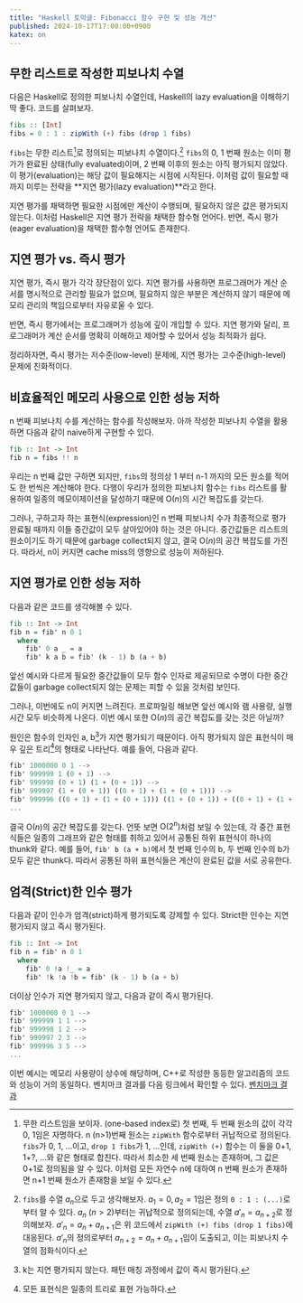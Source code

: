 ```yaml
---
title: "Haskell 토막글: Fibonacci 함수 구현 및 성능 개선"
published: 2024-10-17T17:00:00+0900
katex: on
---
```


## 무한 리스트로 작성한 피보나치 수열

다음은 Haskell로 정의한 피보나치 수열인데, Haskell의 lazy evaluation을 이해하기
딱 좋다. 코드를 살펴보자.

```haskell
fibs :: [Int]
fibs = 0 : 1 : zipWith (+) fibs (drop 1 fibs)
```

`fibs`는 무한 리스트[^1]로 정의되는 피보나치 수열이다.[^2] `fibs`의 0, 1 번째
원소는 이미 평가가 완료된 상태(fully evaluated)이며, 2 번째 이후의 원소는 아직
평가되지 않았다. 이 평가(evaluation)는 해당 값이 필요해지는 시점에 시작된다.
이처럼 값이 필요할 때까지 미루는 전략을 **지연 평가(lazy evaluation)**라고
한다.

지연 평가를 채택하면 필요한 시점에만 계산이 수행되며, 필요하지 않은 값은
평가되지 않는다. 이처럼 Haskell은 지연 평가 전략을 채택한 함수형 언어다. 반면,
즉시 평가(eager evaluation)을 채택한 함수형 언어도 존재한다.

[^1]:
    무한 리스트임을 보이자. (one-based index로) 첫 번째, 두 번째 원소의 값이
    각각 0, 1임은 자명하다. n (n>1)번째 원소는 `zipWith` 함수로부터 귀납적으로
    정의된다. `fibs`가 0, 1, ...이고, `drop 1 fibs`가 1, ...인데, `zipWith (+)`
    함수는 이 둘을 0+1, 1+?, ...와 같은 형태로 합친다. 따라서 최소한 세 번째
    원소는 존재하며, 그 값은 0+1로 정의됨을 알 수 있다. 이처럼 모든 자연수 n에
    대하여 n 번째 원소가 존재하면 n+1 번째 원소가 존재함을 보일 수 있다.

[^2]:
    `fibs`를 수열 $a_n$으로 두고 생각해보자. $a_1 = 0, a_2 = 1$임은 정의
    `0 : 1 : (...)`로부터 알 수 있다. $a_n\:(n>2)$부터는 귀납적으로 정의되는데,
    수열 $a'_n = a_{n+2}$로 정의해보자. $a'_n = a_n + a_{n+1}$은 위 코드에서
    `zipWith (+) fibs (drop 1 fibs)`에 대응된다. $a'_n$의 정의로부터
    $a_{n+2} = a_n + a_{n+1}$임이 도출되고, 이는 피보나치 수열의 점화식이다.

## 지연 평가 vs. 즉시 평가

지연 평가, 즉시 평가 각각 장단점이 있다. 지연 평가를 사용하면 프로그래머가 계산
순서를 명시적으로 관리할 필요가 없으며, 필요하지 않은 부분은 계산하지 않기
때문에 메모리 관리의 책임으로부터 자유로울 수 있다.

반면, 즉시 평가에서는 프로그래머가 성능에 깊이 개입할 수 있다. 지연 평가와
달리, 프로그래머가 계산 순서를 명확히 이해하고 제어할 수 있어서 성능 최적화가
쉽다.

정리하자면, 즉시 평가는 저수준(low-level) 문제에, 지연 평가는
고수준(high-level) 문제에 친화적이다.

## 비효율적인 메모리 사용으로 인한 성능 저하

n 번째 피보나치 수를 계산하는 함수를 작성해보자. 아까 작성한 피보나치 수열을
활용하면 다음과 같이 naive하게 구현할 수 있다.

```haskell
fib :: Int -> Int
fib n = fibs !! n
```

우리는 n 번째 값만 구하면 되지만, `fibs`의 정의상 1 부터 n-1 까지의 모든 원소를
적어도 한 번씩은 계산해야 한다. 다행이 우리가 정의한 피보나치 함수는 `fibs`
리스트를 활용하여 일종의 메모이제이션을 달성하기 때문에 $\text{O}(n)$의 시간
복잡도를 갖는다.

그러나, 구하고자 하는 표현식(expression)인 n 번째 피보나치 수가 최종적으로 평가
완료될 때까지 이들 중간값이 모두 살아있어야 하는 것은 아니다. 중간값들은
리스트의 원소이기도 하기 때문에 garbage collect되지 않고, 결국 $\text{O}(n)$의
공간 복잡도를 가진다. 따라서, n이 커지면 cache miss의 영향으로 성능이 저하된다.

## 지연 평가로 인한 성능 저하

다음과 같은 코드를 생각해볼 수 있다.

```haskell
fib :: Int -> Int
fib n = fib' n 0 1
  where
    fib' 0 a _ = a
    fib' k a b = fib' (k - 1) b (a + b)
```

앞선 예시와 다르게 필요한 중간값들이 모두 함수 인자로 제공되므로 수명이 다한
중간값들이 garbage collect되지 않는 문제는 피할 수 있을 것처럼 보인다.

그러나, 이번에도 n이 커지면 느려진다. 프로파일링 해보면 앞선 예시와 램 사용량,
실행시간 모두 비슷하게 나온다. 이번 예시 또한 $\text{O}(n)$의 공간 복잡도를
갖는 것은 아닐까?

원인은 함수의 인자인 a, b[^3]가 지연 평가되기 때문이다. 아직 평가되지 않은
표현식이 매우 깊은 트리[^4]의 형태로 나타난다. 예를 들어, 다음과 같다.

```haskell
fib' 1000000 0 1 -->
fib' 999999 1 (0 + 1) -->
fib' 999998 (0 + 1) (1 + (0 + 1)) -->
fib' 999997 (1 + (0 + 1)) ((0 + 1) + (1 + (0 + 1))) -->
fib' 999996 ((0 + 1) + (1 + (0 + 1))) ((1 + (0 + 1)) + ((0 + 1) + (1 + (0 + 1)))) -->
...
```

결국 $\text{O}(n)$의 공간 복잡도를 갖는다. 언뜻 보면 $\text{O}(2^n)$처럼 보일
수 있는데, 각 중간 표현식들은 일종의 그래프와 같은 형태를 취하고 있어서 공통된
하위 표현식이 하나의 thunk와 같다. 예를 들어, `fib' b (a + b)`에서 첫 번째
인수의 b, 두 번째 인수의 b가 모두 같은 thunk다. 따라서 공통된 하위 표현식들은
계산이 완료된 값을 서로 공유한다.

[^3]: k는 지연 평가되지 않는다. 패턴 매칭 과정에서 값이 즉시 평가된다.

[^4]: 모든 표현식은 일종의 트리로 표현 가능하다.

## 엄격(Strict)한 인수 평가

다음과 같이 인수가 엄격(strict)하게 평가되도록 강제할 수 있다. Strict한 인수는
지연 평가되지 않고 즉시 평가된다.

```haskell
fib :: Int -> Int
fib n = fib' n 0 1
  where
    fib' 0 !a !_ = a
    fib' !k !a !b = fib' (k - 1) b (a + b)
```

더이상 인수가 지연 평가되지 않고, 다음과 같이 즉시 평가된다.

```haskell
fib' 1000000 0 1 -->
fib' 999999 1 1 -->
fib' 999998 1 2 -->
fib' 999997 2 3 -->
fib' 999996 3 5 -->
...
```

이번 예시는 메모리 사용량이 상수에 해당하며, C++로 작성한 동등한 알고리즘의
코드와 성능이 거의 동일하다. 벤치마크 결과를 다음 링크에서 확인할 수 있다.
[벤치마크 결과](https://github.com/kimminss0/haskell-playground/tree/main/fibonacci/benchmark)
